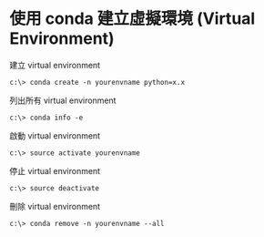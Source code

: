 # 使用 conda 建立虛擬環境 (Virtual Environment)

建立 virtual environment

    c:\> conda create -n yourenvname python=x.x

列出所有 virtual environment

    c:\> conda info -e

啟動 virtual environment

    c:\> source activate yourenvname

停止 virtual environment

    c:\> source deactivate

刪除 virtual environment

    c:\> conda remove -n yourenvname --all